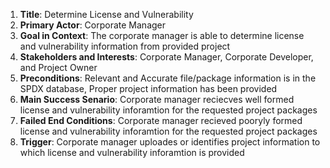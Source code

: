 1. **Title**: Determine License and Vulnerability
2. **Primary Actor**: Corporate Manager
3. **Goal in Context**: The corporate manager is able to determine license and vulnerability information from provided project
4. **Stakeholders and Interests**: Corporate Manager, Corporate Developer, and Project Owner
5. **Preconditions**: Relevant and Accurate file/package information is in the SPDX database, Proper project information has been provided
6. **Main Success Senario**: Corporate manager reciecves well formed license and vulnerability inforamtion for the requested project packages
7. **Failed End Conditions**: Corporate manager recieved pooryly formed license and vulnerability inforamtion for the requested project packages  
8. **Trigger**: Corporate manager uploades or identifies project information to which license and vulnerability inforamtion is provided
